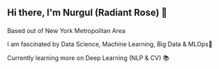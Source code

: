 ## Hi there, I'm  Nurgul (Radiant Rose) 👋 <p>
  
Based out of New York Metropolitan Area <p>
I am fascinated by Data Science, Machine Learning, Big Data & MLOps🌱 <p>
Currently learning more on Deep Learning (NLP & CV) 📚 <p>

<!--
**kamalova/kamalova** is a ✨ _special_ ✨ repository because its `README.md` (this file) appears on your GitHub profile.



